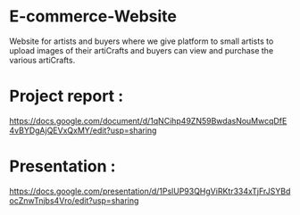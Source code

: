 # E-commerce-Website
Website for artists and buyers where we give platform to small artists to upload images of their artiCrafts and buyers can view and purchase the various artiCrafts.
# Project report :
https://docs.google.com/document/d/1qNCihp49ZN59BwdasNouMwcqDfE4vBYDgAjQEVxQxMY/edit?usp=sharing
# Presentation :
https://docs.google.com/presentation/d/1PslUP93QHgViRKtr334xTjFrJSYBdocZnwTnjbs4Vro/edit?usp=sharing
